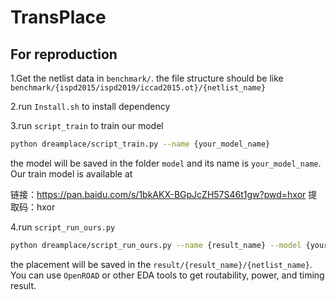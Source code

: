 

# TransPlace

## For reproduction

1.Get the netlist data in `benchmark/`. the file structure should be like `benchmark/{ispd2015/ispd2019/iccad2015.ot}/{netlist_name}`

2.run `Install.sh` to install dependency

3.run `script_train` to train our model

```bash
python dreamplace/script_train.py --name {your_model_name}
```

the model will be saved in the folder `model` and its name is `your_model_name`. Our train model is available at 

链接：https://pan.baidu.com/s/1bkAKX-BGpJcZH57S46t1gw?pwd=hxor 
提取码：hxor

4.run `script_run_ours.py`

```bash
python dreamplace/script_run_ours.py --name {result_name} --model {your_model_name}
```

the placement will be saved in the `result/{result_name}/{netlist_name}`. You can use `OpenROAD` or other EDA tools to get routability, power, and timing result.